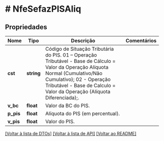# # NfeSefazPISAliq

## Propriedades

Nome | Tipo | Descrição | Comentários
------------ | ------------- | ------------- | -------------
**cst** | **string** | Código de Situação Tributária do PIS.   01 – Operação Tributável - Base de Cálculo &#x3D; Valor da Operação Alíquota Normal (Cumulativo/Não Cumulativo);  02 - Operação Tributável - Base de Calculo &#x3D; Valor da Operação (Alíquota Diferenciada);. |
**v_bc** | **float** | Valor da BC do PIS. |
**p_pis** | **float** | Alíquota do PIS (em percentual). |
**v_pis** | **float** | Valor do PIS. |

[[Voltar à lista de DTOs]](../../README.md#models) [[Voltar à lista de API]](../../README.md#endpoints) [[Voltar ao README]](../../README.md)
